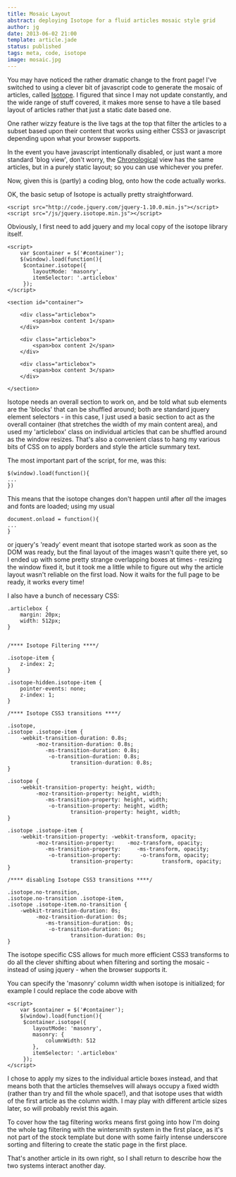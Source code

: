 ```yaml
---
title: Mosaic Layout
abstract: deploying Isotope for a fluid articles mosaic style grid
author: jg
date: 2013-06-02 21:00
template: article.jade
status: published
tags: meta, code, isotope
image: mosaic.jpg
---
```


You may have noticed the rather dramatic change to the front page! I've switched to using a clever bit of javascript code to generate the mosaic of articles, called [Isotope](http://isotope.metafizzy.co/).
I figured that since I may not update constantly, and the wide range of stuff covered, it makes more sense to have a tile based layout of articles rather that just a static date based one.

One rather wizzy feature is the live tags at the top that filter the articles to a subset based upon their content that works using either CSS3 or javascript depending upon what your browser supports.

In the event you have javascript intentionally disabled, or just want a more standard 'blog view', don't worry, the [Chronological](/chrono/) view has the same articles, but in a purely static layout; so you can use whichever you prefer.

Now, given this is (partly) a coding blog, onto how the code actually works.

<span class="more"></span>

OK, the basic setup of Isotope is actually pretty straightforward. 


```
<script src="http://code.jquery.com/jquery-1.10.0.min.js"></script>
<script src="/js/jquery.isotope.min.js"></script>
```
Obviously, I first need to add jquery and my local copy of the isotope library itself. 

```
<script>
	var $container = $('#container');
	$(window).load(function(){
	 $container.isotope({
		layoutMode: 'masonry',
		itemSelector: '.articlebox'
	 });
</script>

<section id="container">

	<div class="articlebox">
		<span>box content 1</span>
	</div>

	<div class="articlebox">
		<span>box content 2</span>
	</div>

	<div class="articlebox">
		<span>box content 3</span>
	</div>
	
</section>

```

Isotope needs an overall section to work on, and be told what sub elements are the 'blocks' that can be shuffled around; both are standard jquery element selectors - in this case, I just used a basic section to act as the overall container (that stretches the width of my main content area), and used my 'articlebox' class on individual articles that can be shuffled around as the window resizes. That's also a convenient class to hang my various bits of CSS on to apply borders and style the article summary text.

The most important part of the script, for me, was this:
```
$(window).load(function(){
...
})
```

This means that the isotope changes don't happen until after *all* the images and fonts are loaded; using my usual 

```
document.onload = function(){ 
...
}
```

or jquery's 'ready' event meant that isotope started work as soon as the DOM was ready, but the final layout of the images wasn't quite there yet, so I ended up with some pretty strange overlapping boxes at times - resizing the window fixed it, but it took me a little while to figure out why the article layout wasn't reliable on the first load. Now it waits for the full page to be ready, it works every time!

I also have a bunch of necessary CSS:

```
.articlebox {
	margin: 20px;
	width: 512px;
}


/**** Isotope Filtering ****/

.isotope-item {
	z-index: 2;
}

.isotope-hidden.isotope-item {
	pointer-events: none;
	z-index: 1;
}

/**** Isotope CSS3 transitions ****/

.isotope,
.isotope .isotope-item {
	-webkit-transition-duration: 0.8s;
		 -moz-transition-duration: 0.8s;
			-ms-transition-duration: 0.8s;
			 -o-transition-duration: 0.8s;
					transition-duration: 0.8s;
}

.isotope {
	-webkit-transition-property: height, width;
		 -moz-transition-property: height, width;
			-ms-transition-property: height, width;
			 -o-transition-property: height, width;
					transition-property: height, width;
}

.isotope .isotope-item {
	-webkit-transition-property: -webkit-transform, opacity;
		 -moz-transition-property:    -moz-transform, opacity;
			-ms-transition-property:     -ms-transform, opacity;
			 -o-transition-property:      -o-transform, opacity;
					transition-property:         transform, opacity;
}

/**** disabling Isotope CSS3 transitions ****/

.isotope.no-transition,
.isotope.no-transition .isotope-item,
.isotope .isotope-item.no-transition {
	-webkit-transition-duration: 0s;
		 -moz-transition-duration: 0s;
			-ms-transition-duration: 0s;
			 -o-transition-duration: 0s;
					transition-duration: 0s;
}
```

The isotope specific CSS allows for much more efficient CSS3 transforms to do all the clever shifting about when filtering and sorting the mosaic - instead of using jquery - when the browser supports it. 

You can specify the 'masonry' column width when isotope is initialized; for example I could replace the code above with

```
<script>
	var $container = $('#container');
	$(window).load(function(){
	 $container.isotope({
		layoutMode: 'masonry',
		masonry: {
			columnWidth: 512
		},
		itemSelector: '.articlebox'
	 });
</script>
```

I chose to apply my sizes to the individual article boxes instead, and that means both that the articles themselves will always occupy a fixed width (rather than try and fill the whole space!), and that isotope uses that width of the first article as the column width. I may play with different article sizes later, so will probably revist this again.

To cover how the tag filtering works means first going into how I'm doing the whole tag filtering with the wintersmith system in the first place, as it's not part of the stock template but done with some fairly intense underscore sorting and filtering to create the static page in the first place.

That's another article in its own right, so I shall return to describe how the two systems interact another day.


